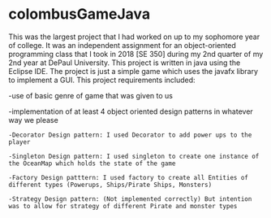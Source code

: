 # colombusGameJava



This was the largest project that I had worked on up to my sophomore year of college. It was an independent assignment for an object-oriented programming class that I took in 2018 [SE 350] during my 2nd quarter of my 2nd year at DePaul University. This project is written in java using the Eclipse IDE. The project is just a simple game which uses the javafx library to implement a GUI. This project requirements included:
  
  -use of basic genre of game that was given to us
  
  -implementation of at least 4 object oriented design patterns in whatever way we please
  
    -Decorator Design pattern: I used Decorator to add power ups to the player
    
    -Singleton Design pattern: I used singleton to create one instance of the OceanMap which holds the state of the game
    
    -Factory Design patttern: I used factory to create all Entities of different types (Powerups, Ships/Pirate Ships, Monsters)
    
    -Strategy Design pattern: (Not implemented correctly) But intention was to allow for strategy of different Pirate and monster types
    
